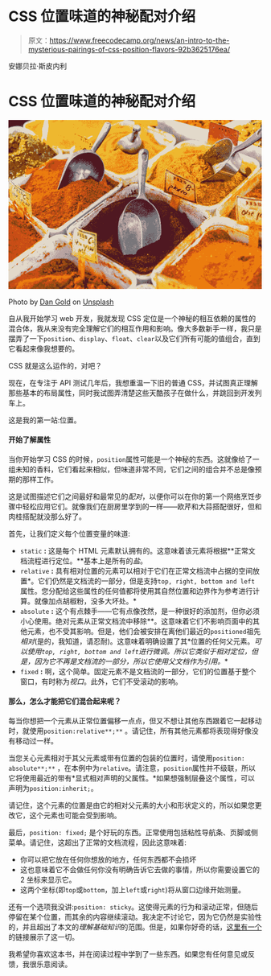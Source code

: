 # CSS 位置味道的神秘配对介绍

> 原文：<https://www.freecodecamp.org/news/an-intro-to-the-mysterious-pairings-of-css-position-flavors-92b3625176ea/>

安娜贝拉·斯皮内利

# CSS 位置味道的神秘配对介绍

![1*LLCPNx0V3gV4bhsPgjR0Xw](img/3e1242f027797df29306ffa7920f2fcc.png)

Photo by [Dan Gold](https://unsplash.com/photos/CwUkXRfjNWo?utm_source=unsplash&utm_medium=referral&utm_content=creditCopyText) on [Unsplash](https://unsplash.com/search/photos/spices?utm_source=unsplash&utm_medium=referral&utm_content=creditCopyText)

自从我开始学习 web 开发，我就发现 CSS 定位是一个神秘的相互依赖的属性的混合体，我从来没有完全理解它们的相互作用和影响。像大多数新手一样，我只是摆弄了一下`position`、`display`、`float`、`clear`以及它们所有可能的值组合，直到它看起来像我想要的。

CSS 就是这么运作的，对吧？

现在，在专注于 API 测试几年后，我想重温一下旧的普通 CSS，并试图真正理解那些基本的布局属性，同时我试图弄清楚这些天酷孩子在做什么，并跳回到开发列车上。

这是我的第一站:位置。

#### 开始了解属性

当你开始学习 CSS 的时候，`position`属性可能是一个神秘的东西。这就像给了一组未知的香料，它们看起来相似，但味道非常不同，它们之间的组合并不总是像预期的那样工作。

这是试图描述它们之间最好和最常见的*配对*，以便你可以在你的第一个网络烹饪步骤中轻松应用它们。就像我们在厨房里学到的一样——欧芹和大蒜搭配很好，但和肉桂搭配就没那么好了。

首先，让我们定义每个位置变量的味道:

*   `static` **:** 这是每个 HTML 元素默认拥有的。这意味着该元素将根据**正常文档流程进行定位。**基本上是所有的*盐*。
*   `relative` **:** 具有相对位置的元素可以相对于它们在正常文档流中占据的空间放置*。它们仍然是文档流的一部分，但是支持`top, right, bottom and left`属性。您分配给这些属性的任何值都将使用其自然位置和边界作为参考进行计算。就像加点胡椒粉，没多大坏处。*
*   `absolute` **:** 这个有点棘手——它有点像孜然，是一种很好的添加剂，但你必须小心使用。绝对元素从正常文档流中移除**。这意味着它们不影响页面中的其他元素，也不受其影响。但是，他们会被安排在离他们最近的`positioned`祖先*相对*(是的，我知道，请忍耐)。这意味着明确设置了其*位置的任何父元素。*可以使用`top, right, bottom and left`进行微调。所以它类似于相对定位，但是，因为它不再是文档流的一部分，所以它使用父文档作为引用。**
*   `fixed` **:** 啊，这个简单。固定元素不是文档流的一部分，它们的位置基于整个窗口，有时称为*视口*。此外，它们不受滚动的影响。

#### 那么，怎么才能把它们混合起来呢？

每当你想把一个元素从正常位置偏移一点点，但又不想让其他东西跟着它一起移动时，就使用`position:relative**;**` 。请记住，所有其他元素都将表现得好像没有移动过一样。

当您关心元素相对于其父元素或带有位置的包装的位置时，请使用`position: absolute**;**` ，在本例中为`relative`。请注意，`position`属性并不级联，所以它将使用最近的带有*显式相对声明的父属性。*如果想强制层叠这个属性，可以声明为`position:inherit;`。

请记住，这个元素的位置是由它的相对父元素的大小和形状定义的，所以如果您更改它，这个元素也可能会受到影响。

最后，`position: fixed;` 是个好玩的东西。正常使用包括粘性导航条、页脚或侧菜单。请记住，这超出了正常的文档流程，因此这意味着:

*   你可以把它放在任何你想放的地方，任何东西都不会损坏
*   这也意味着它不会做任何你没有明确告诉它去做的事情，所以你需要设置它的 2 坐标来显示它。
*   这两个坐标(即`top`或`bottom`，加上`left`或`right`)将从窗口边缘开始测量。

还有一个选项我没讲:`position: sticky`。这使得元素的行为和滚动正常，但随后停留在某个位置，而其余的内容继续滚动。我决定不讨论它，因为它仍然是实验性的，并且超出了本文的*理解基础知识*的范围。但是，如果你好奇的话，[这里有一个](https://alligator.io/css/position-sticky/)的链接展示了这一切。

我希望你喜欢这本书，并在阅读过程中学到了一些东西。如果您有任何意见或反馈，我很乐意阅读。